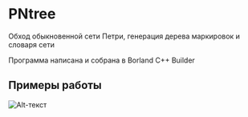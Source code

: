 # PNtree
Обход обыкновенной сети Петри, генерация дерева маркировок и словаря сети

Программа написана и собрана в Borland C++ Builder

## Примеры работы
![Alt-текст](https://avatars1.githubusercontent.com/u/5384215?v=3&s=460 "CPN-Tools")
